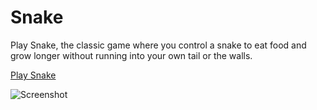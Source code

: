 # Snake

Play Snake, the classic game where you control a snake to eat food and grow longer without running into your own tail or the walls.

[Play Snake](https://lucekkk.github.io/snake/)

![Screenshot](https://github.com/user-attachments/assets/cc0415cf-2999-484c-a88e-a6a28c1d8c40)
